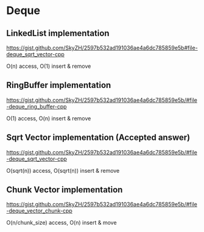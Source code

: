 # Deque

## LinkedList implementation

https://gist.github.com/SkyZH/2597b532ad191036ae4a6dc785859e5b#file-deque_sqrt_vector-cpp

O(n) access, O(1) insert & remove

## RingBuffer implementation

https://gist.github.com/SkyZH/2597b532ad191036ae4a6dc785859e5b/#file-deque_ring_buffer-cpp

O(1) access, O(n) insert & remove

## Sqrt Vector implementation (Accepted answer)

https://gist.github.com/SkyZH/2597b532ad191036ae4a6dc785859e5b/#file-deque_sqrt_vector-cpp

O(sqrt(n)) access, O(sqrt(n)) insert & remove

## Chunk Vector implementation

https://gist.github.com/SkyZH/2597b532ad191036ae4a6dc785859e5b/#file-deque_vector_chunk-cpp

O(n/chunk_size) access, O(n) insert & move